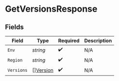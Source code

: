 # GetVersionsResponse


## Fields

| Field                                       | Type                                        | Required                                    | Description                                 |
| ------------------------------------------- | ------------------------------------------- | ------------------------------------------- | ------------------------------------------- |
| `Env`                                       | *string*                                    | :heavy_check_mark:                          | N/A                                         |
| `Region`                                    | *string*                                    | :heavy_check_mark:                          | N/A                                         |
| `Versions`                                  | [][Version](../../models/shared/version.md) | :heavy_check_mark:                          | N/A                                         |